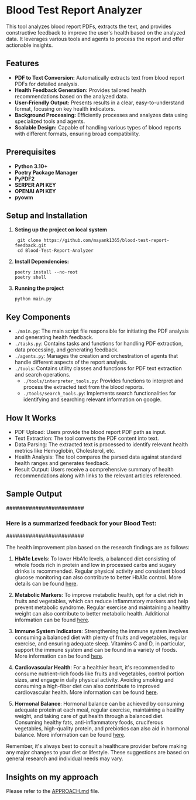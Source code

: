 # Blood Test Report Analyzer

This tool analyzes blood report PDFs, extracts the text, and provides constructive feedback to improve the user's health based on the analyzed data. It leverages various tools and agents to process the report and offer actionable insights.

## Features
- **PDF to Text Conversion:** Automatically extracts text from blood report PDFs for detailed analysis.
- **Health Feedback Generation:** Provides tailored health recommendations based on the analyzed data.
- **User-Friendly Output:** Presents results in a clear, easy-to-understand format, focusing on key health indicators.
- **Background Processing:** Efficiently processes and analyzes data using specialized tools and agents.
- **Scalable Design:** Capable of handling various types of blood reports with different formats, ensuring broad compatibility.

## Prerequisites
- **Python 3.10+**
- **Poetry Package Manager**
- **PyPDF2**
- **SERPER API KEY**
- **OPENAI API KEY**
- **pyowm**
  

## Setup and Installation
1. **Seting up the project on local system**
   ```
    git clone https://github.com/mayank1365/blood-test-report-feedback.git
    cd Blood-Test-Report-Analyzer
   ```   
3. **Install Dependencies:**
   ```
   poetry install --no-root
   poetry shell
   ```
4. **Running the project**
   ```
   python main.py
   ```
   
## Key Components 
  - ```./main.py```: The main script file responsible for initiating the PDF analysis and generating health feedback.
  - ```./tasks.py```: Contains tasks and functions for handling PDF extraction, data processing, and generating feedback.
  - ```./agents.py```: Manages the creation and orchestration of agents that handle different aspects of the report analysis.
  - ```./tools```: Contains utility classes and functions for PDF text extraction and search operations.
    - ```./tools/interpreter_tools.py```: Provides functions to interpret and process the extracted text from the blood reports.
    - ```./tools/search_tools.py```: Implements search functionalities for identifying and searching relevant information on google.
      
## How It Works
- PDF Upload: Users provide the blood report PDF path as input.
- Text Extraction: The tool converts the PDF content into text.
- Data Parsing: The extracted text is processed to identify relevant health metrics like Hemoglobin, Cholesterol, etc.
- Health Analysis: The tool compares the parsed data against standard health ranges and generates feedback.
- Result Output: Users receive a comprehensive summary of health recommendations along with links to the relevant articles referenced.

## Sample Output

########################
### Here is a summarized feedback for your Blood Test:
########################

The health improvement plan based on the research findings are as follows:

1. **HbA1c Levels**: To lower HbA1c levels, a balanced diet consisting of whole foods rich in protein and low in processed carbs and sugary drinks is recommended. Regular physical activity and consistent blood glucose monitoring can also contribute to better HbA1c control. More details can be found [here](https://www.everlywell.com/blog/hba1c/how-to-lower-hba1c/).

2. **Metabolic Markers**: To improve metabolic health, opt for a diet rich in fruits and vegetables, which can reduce inflammatory markers and help prevent metabolic syndrome. Regular exercise and maintaining a healthy weight can also contribute to better metabolic health. Additional information can be found [here](https://www.levels.com/blog/the-ultimate-guide-to-metabolic-health).

3. **Immune System Indicators**: Strengthening the immune system involves consuming a balanced diet with plenty of fruits and vegetables, regular exercise, and ensuring adequate sleep. Vitamins C and D, in particular, support the immune system and can be found in a variety of foods. More information can be found [here](https://www.webmd.com/diet/ss/slideshow-strengthen-immunity).

4. **Cardiovascular Health**: For a healthier heart, it's recommended to consume nutrient-rich foods like fruits and vegetables, control portion sizes, and engage in daily physical activity. Avoiding smoking and consuming a high-fiber diet can also contribute to improved cardiovascular health. More information can be found [here](https://www.mayoclinic.org/diseases-conditions/heart-disease/in-depth/heart-disease-prevention/art-20046502).

5. **Hormonal Balance**: Hormonal balance can be achieved by consuming adequate protein at each meal, regular exercise, maintaining a healthy weight, and taking care of gut health through a balanced diet. Consuming healthy fats, anti-inflammatory foods, cruciferous vegetables, high-quality protein, and prebiotics can also aid in hormonal balance. More information can be found [here](https://www.healthline.com/nutrition/balance-hormones).

Remember, it's always best to consult a healthcare provider before making any major changes to your diet or lifestyle. These suggestions are based on general research and individual needs may vary.


## Insights on my approach 
Please refer to the [APPROACH.md](APPROACH.md) file.
